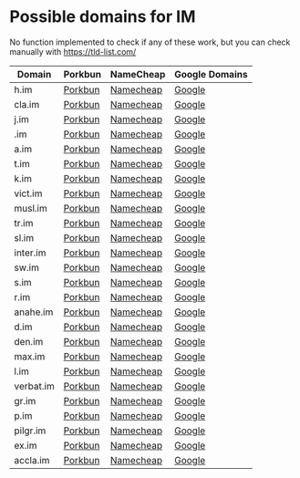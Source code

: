 # Possible domains for IM

No function implemented to check if any of these work, but you can check manually with https://tld-list.com/

| Domain | Porkbun | NameCheap | Google Domains |
|---|---|---|---|
| h.im | [Porkbun](https://porkbun.com/checkout/search?prb=e814663da1&tlds=&idnLanguage=&search=search&q=h.im) | [Namecheap](https://www.namecheap.com/domains/registration/results/?domain=h.im) | [Google](https://domains.google.com/registrar/search?searchTerm=h.im) |
| cla.im | [Porkbun](https://porkbun.com/checkout/search?prb=e814663da1&tlds=&idnLanguage=&search=search&q=cla.im) | [Namecheap](https://www.namecheap.com/domains/registration/results/?domain=cla.im) | [Google](https://domains.google.com/registrar/search?searchTerm=cla.im) |
| j.im | [Porkbun](https://porkbun.com/checkout/search?prb=e814663da1&tlds=&idnLanguage=&search=search&q=j.im) | [Namecheap](https://www.namecheap.com/domains/registration/results/?domain=j.im) | [Google](https://domains.google.com/registrar/search?searchTerm=j.im) |
| .im | [Porkbun](https://porkbun.com/checkout/search?prb=e814663da1&tlds=&idnLanguage=&search=search&q=.im) | [Namecheap](https://www.namecheap.com/domains/registration/results/?domain=.im) | [Google](https://domains.google.com/registrar/search?searchTerm=.im) |
| a.im | [Porkbun](https://porkbun.com/checkout/search?prb=e814663da1&tlds=&idnLanguage=&search=search&q=a.im) | [Namecheap](https://www.namecheap.com/domains/registration/results/?domain=a.im) | [Google](https://domains.google.com/registrar/search?searchTerm=a.im) |
| t.im | [Porkbun](https://porkbun.com/checkout/search?prb=e814663da1&tlds=&idnLanguage=&search=search&q=t.im) | [Namecheap](https://www.namecheap.com/domains/registration/results/?domain=t.im) | [Google](https://domains.google.com/registrar/search?searchTerm=t.im) |
| k.im | [Porkbun](https://porkbun.com/checkout/search?prb=e814663da1&tlds=&idnLanguage=&search=search&q=k.im) | [Namecheap](https://www.namecheap.com/domains/registration/results/?domain=k.im) | [Google](https://domains.google.com/registrar/search?searchTerm=k.im) |
| vict.im | [Porkbun](https://porkbun.com/checkout/search?prb=e814663da1&tlds=&idnLanguage=&search=search&q=vict.im) | [Namecheap](https://www.namecheap.com/domains/registration/results/?domain=vict.im) | [Google](https://domains.google.com/registrar/search?searchTerm=vict.im) |
| musl.im | [Porkbun](https://porkbun.com/checkout/search?prb=e814663da1&tlds=&idnLanguage=&search=search&q=musl.im) | [Namecheap](https://www.namecheap.com/domains/registration/results/?domain=musl.im) | [Google](https://domains.google.com/registrar/search?searchTerm=musl.im) |
| tr.im | [Porkbun](https://porkbun.com/checkout/search?prb=e814663da1&tlds=&idnLanguage=&search=search&q=tr.im) | [Namecheap](https://www.namecheap.com/domains/registration/results/?domain=tr.im) | [Google](https://domains.google.com/registrar/search?searchTerm=tr.im) |
| sl.im | [Porkbun](https://porkbun.com/checkout/search?prb=e814663da1&tlds=&idnLanguage=&search=search&q=sl.im) | [Namecheap](https://www.namecheap.com/domains/registration/results/?domain=sl.im) | [Google](https://domains.google.com/registrar/search?searchTerm=sl.im) |
| inter.im | [Porkbun](https://porkbun.com/checkout/search?prb=e814663da1&tlds=&idnLanguage=&search=search&q=inter.im) | [Namecheap](https://www.namecheap.com/domains/registration/results/?domain=inter.im) | [Google](https://domains.google.com/registrar/search?searchTerm=inter.im) |
| sw.im | [Porkbun](https://porkbun.com/checkout/search?prb=e814663da1&tlds=&idnLanguage=&search=search&q=sw.im) | [Namecheap](https://www.namecheap.com/domains/registration/results/?domain=sw.im) | [Google](https://domains.google.com/registrar/search?searchTerm=sw.im) |
| s.im | [Porkbun](https://porkbun.com/checkout/search?prb=e814663da1&tlds=&idnLanguage=&search=search&q=s.im) | [Namecheap](https://www.namecheap.com/domains/registration/results/?domain=s.im) | [Google](https://domains.google.com/registrar/search?searchTerm=s.im) |
| r.im | [Porkbun](https://porkbun.com/checkout/search?prb=e814663da1&tlds=&idnLanguage=&search=search&q=r.im) | [Namecheap](https://www.namecheap.com/domains/registration/results/?domain=r.im) | [Google](https://domains.google.com/registrar/search?searchTerm=r.im) |
| anahe.im | [Porkbun](https://porkbun.com/checkout/search?prb=e814663da1&tlds=&idnLanguage=&search=search&q=anahe.im) | [Namecheap](https://www.namecheap.com/domains/registration/results/?domain=anahe.im) | [Google](https://domains.google.com/registrar/search?searchTerm=anahe.im) |
| d.im | [Porkbun](https://porkbun.com/checkout/search?prb=e814663da1&tlds=&idnLanguage=&search=search&q=d.im) | [Namecheap](https://www.namecheap.com/domains/registration/results/?domain=d.im) | [Google](https://domains.google.com/registrar/search?searchTerm=d.im) |
| den.im | [Porkbun](https://porkbun.com/checkout/search?prb=e814663da1&tlds=&idnLanguage=&search=search&q=den.im) | [Namecheap](https://www.namecheap.com/domains/registration/results/?domain=den.im) | [Google](https://domains.google.com/registrar/search?searchTerm=den.im) |
| max.im | [Porkbun](https://porkbun.com/checkout/search?prb=e814663da1&tlds=&idnLanguage=&search=search&q=max.im) | [Namecheap](https://www.namecheap.com/domains/registration/results/?domain=max.im) | [Google](https://domains.google.com/registrar/search?searchTerm=max.im) |
| l.im | [Porkbun](https://porkbun.com/checkout/search?prb=e814663da1&tlds=&idnLanguage=&search=search&q=l.im) | [Namecheap](https://www.namecheap.com/domains/registration/results/?domain=l.im) | [Google](https://domains.google.com/registrar/search?searchTerm=l.im) |
| verbat.im | [Porkbun](https://porkbun.com/checkout/search?prb=e814663da1&tlds=&idnLanguage=&search=search&q=verbat.im) | [Namecheap](https://www.namecheap.com/domains/registration/results/?domain=verbat.im) | [Google](https://domains.google.com/registrar/search?searchTerm=verbat.im) |
| gr.im | [Porkbun](https://porkbun.com/checkout/search?prb=e814663da1&tlds=&idnLanguage=&search=search&q=gr.im) | [Namecheap](https://www.namecheap.com/domains/registration/results/?domain=gr.im) | [Google](https://domains.google.com/registrar/search?searchTerm=gr.im) |
| p.im | [Porkbun](https://porkbun.com/checkout/search?prb=e814663da1&tlds=&idnLanguage=&search=search&q=p.im) | [Namecheap](https://www.namecheap.com/domains/registration/results/?domain=p.im) | [Google](https://domains.google.com/registrar/search?searchTerm=p.im) |
| pilgr.im | [Porkbun](https://porkbun.com/checkout/search?prb=e814663da1&tlds=&idnLanguage=&search=search&q=pilgr.im) | [Namecheap](https://www.namecheap.com/domains/registration/results/?domain=pilgr.im) | [Google](https://domains.google.com/registrar/search?searchTerm=pilgr.im) |
| ex.im | [Porkbun](https://porkbun.com/checkout/search?prb=e814663da1&tlds=&idnLanguage=&search=search&q=ex.im) | [Namecheap](https://www.namecheap.com/domains/registration/results/?domain=ex.im) | [Google](https://domains.google.com/registrar/search?searchTerm=ex.im) |
| accla.im | [Porkbun](https://porkbun.com/checkout/search?prb=e814663da1&tlds=&idnLanguage=&search=search&q=accla.im) | [Namecheap](https://www.namecheap.com/domains/registration/results/?domain=accla.im) | [Google](https://domains.google.com/registrar/search?searchTerm=accla.im) |
